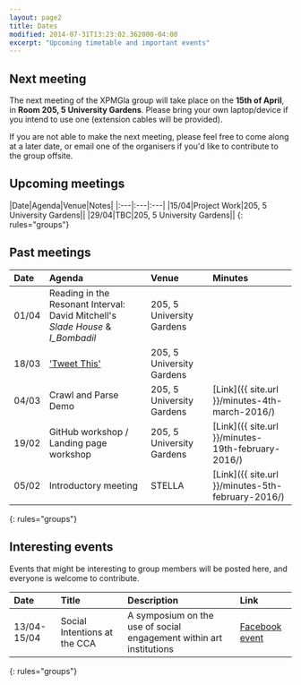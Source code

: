 ```yaml
---
layout: page2
title: Dates
modified: 2014-07-31T13:23:02.362000-04:00
excerpt: "Upcoming timetable and important events"
---
```


## Next meeting

The next meeting of the XPMGla group will take place on the **15th of April**, in **Room 205, 5 University Gardens**. Please bring your own laptop/device if you intend to use one (extension cables will be provided).


If you are not able to make the next meeting, please feel free to come along at a later date, or email one of the organisers if you'd like to contribute to the group offsite.

## Upcoming meetings

|Date|Agenda|Venue|Notes|
|:---|:---|:---|
|15/04|Project Work|205, 5 University Gardens||
|29/04|TBC|205, 5 University Gardens||
{: rules="groups"}



## Past meetings

|Date|Agenda|Venue|Minutes|
|:---|:---|:---|:---|
|01/04|Reading in the Resonant Interval: David Mitchell's *Slade House* & *I_Bombadil*|205, 5 University Gardens|
|18/03|['Tweet This'](http://www.gla.ac.uk/media/media_442521_en.pdf)|205, 5 University Gardens||
|04/03|Crawl and Parse Demo|205, 5 University Gardens|[Link]({{ site.url }}/minutes-4th-march-2016/)|
|19/02|GitHub workshop / Landing page workshop|205, 5 University Gardens|[Link]({{ site.url }}/minutes-19th-february-2016/)|
|05/02|Introductory meeting|STELLA|[Link]({{ site.url }}/minutes-5th-february-2016/)|
{: rules="groups"}

## Interesting events

Events that might be interesting to group members will be posted here, and everyone is welcome to contribute.

|Date|Title|Description|Link
|:---|:---|:---|:---|
|13/04-15/04|Social Intentions at the CCA|A symposium on the use of social engagement within art institutions|[Facebook event](https://www.facebook.com/events/1671964803081148/)|
{: rules="groups"}
